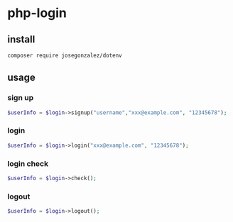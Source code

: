 # php-login

## install 

```bash
composer require josegonzalez/dotenv 
```

## usage 


### sign up
```php
$userInfo = $login->signup("username","xxx@example.com", "12345678");
```

### login
```php
$userInfo = $login->login("xxx@example.com", "12345678");

```

### login check
```php
$userInfo = $login->check();
```

### logout
```php
$userInfo = $login->logout();
```